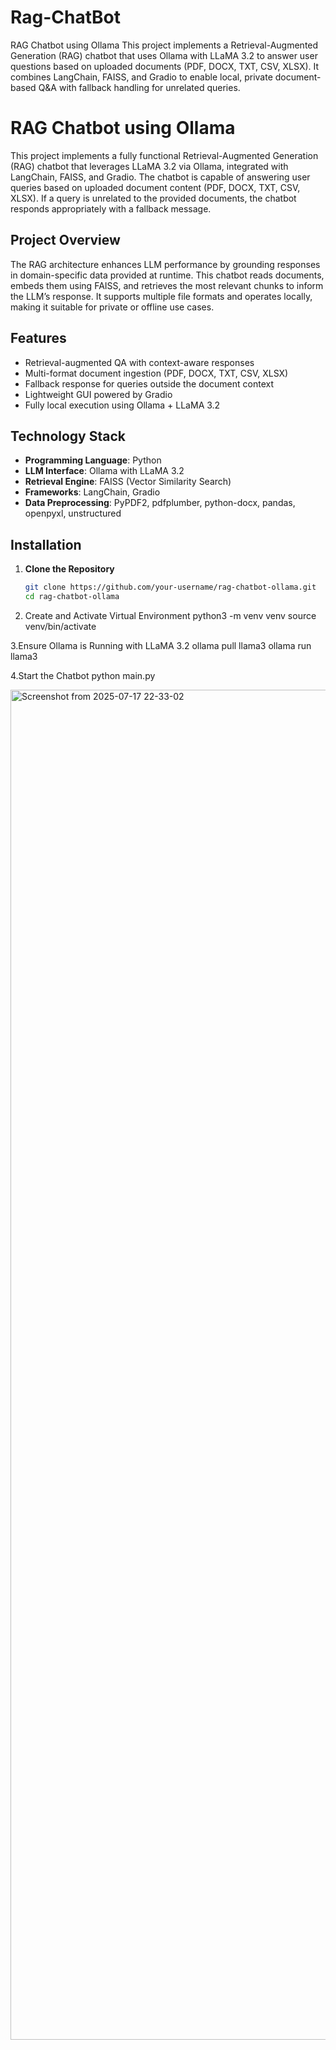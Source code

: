# Rag-ChatBot
RAG Chatbot using Ollama  This project implements a Retrieval-Augmented Generation (RAG) chatbot that uses Ollama with LLaMA 3.2 to answer user questions based on uploaded documents (PDF, DOCX, TXT, CSV, XLSX). It combines LangChain, FAISS, and Gradio to enable local, private document-based Q&amp;A with fallback handling for unrelated queries.

# RAG Chatbot using Ollama

This project implements a fully functional Retrieval-Augmented Generation (RAG) chatbot that leverages LLaMA 3.2 via Ollama, integrated with LangChain, FAISS, and Gradio. The chatbot is capable of answering user queries based on uploaded document content (PDF, DOCX, TXT, CSV, XLSX). If a query is unrelated to the provided documents, the chatbot responds appropriately with a fallback message.

## Project Overview

The RAG architecture enhances LLM performance by grounding responses in domain-specific data provided at runtime. This chatbot reads documents, embeds them using FAISS, and retrieves the most relevant chunks to inform the LLM’s response. It supports multiple file formats and operates locally, making it suitable for private or offline use cases.

## Features

- Retrieval-augmented QA with context-aware responses
- Multi-format document ingestion (PDF, DOCX, TXT, CSV, XLSX)
- Fallback response for queries outside the document context
- Lightweight GUI powered by Gradio
- Fully local execution using Ollama + LLaMA 3.2

## Technology Stack

- **Programming Language**: Python
- **LLM Interface**: Ollama with LLaMA 3.2
- **Retrieval Engine**: FAISS (Vector Similarity Search)
- **Frameworks**: LangChain, Gradio
- **Data Preprocessing**: PyPDF2, pdfplumber, python-docx, pandas, openpyxl, unstructured

## Installation

1. **Clone the Repository**
   ```bash
   git clone https://github.com/your-username/rag-chatbot-ollama.git
   cd rag-chatbot-ollama
   
2. Create and Activate Virtual Environment
   python3 -m venv venv
   source venv/bin/activate
   
3.Ensure Ollama is Running with LLaMA 3.2
  ollama pull llama3
  ollama run llama3

4.Start the Chatbot
  python main.py
  
<img width="3840" height="2160" alt="Screenshot from 2025-07-17 22-33-02" src="https://github.com/user-attachments/assets/80b1b263-a135-490f-b5fe-f1a3103d89f6" />



